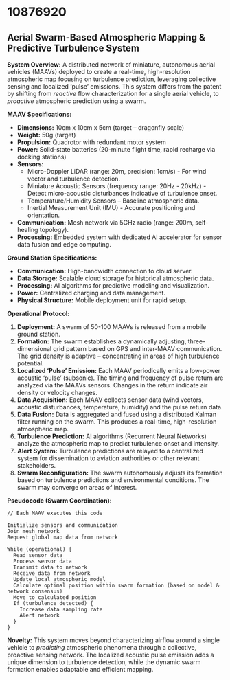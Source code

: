 # 10876920

## Aerial Swarm-Based Atmospheric Mapping & Predictive Turbulence System

**System Overview:** A distributed network of miniature, autonomous aerial vehicles (MAAVs) deployed to create a real-time, high-resolution atmospheric map focusing on turbulence prediction, leveraging collective sensing and localized ‘pulse’ emissions. This system differs from the patent by shifting from *reactive* flow characterization for a single aerial vehicle, to *proactive* atmospheric prediction using a swarm. 

**MAAV Specifications:**

*   **Dimensions:** 10cm x 10cm x 5cm (target – dragonfly scale)
*   **Weight:** 50g (target)
*   **Propulsion:** Quadrotor with redundant motor system
*   **Power:** Solid-state batteries (20-minute flight time, rapid recharge via docking stations)
*   **Sensors:**
    *   Micro-Doppler LiDAR (range: 20m, precision: 1cm/s) - For wind vector and turbulence detection.
    *   Miniature Acoustic Sensors (frequency range: 20Hz - 20kHz) - Detect micro-acoustic disturbances indicative of turbulence onset.
    *   Temperature/Humidity Sensors – Baseline atmospheric data.
    *   Inertial Measurement Unit (IMU) - Accurate positioning and orientation.
*   **Communication:** Mesh network via 5GHz radio (range: 200m, self-healing topology).
*   **Processing:** Embedded system with dedicated AI accelerator for sensor data fusion and edge computing.

**Ground Station Specifications:**

*   **Communication:** High-bandwidth connection to cloud server.
*   **Data Storage:** Scalable cloud storage for historical atmospheric data.
*   **Processing:** AI algorithms for predictive modeling and visualization.
*   **Power:** Centralized charging and data management.
*   **Physical Structure:** Mobile deployment unit for rapid setup.

**Operational Protocol:**

1.  **Deployment:** A swarm of 50-100 MAAVs is released from a mobile ground station.
2.  **Formation:** The swarm establishes a dynamically adjusting, three-dimensional grid pattern based on GPS and inter-MAAV communication.  The grid density is adaptive – concentrating in areas of high turbulence potential.
3.  **Localized ‘Pulse’ Emission:** Each MAAV periodically emits a low-power acoustic ‘pulse’ (subsonic). The timing and frequency of pulse return are analyzed via the MAAVs sensors. Changes in the return indicate air density or velocity changes. 
4.  **Data Acquisition:**  Each MAAV collects sensor data (wind vectors, acoustic disturbances, temperature, humidity) and the pulse return data.
5.  **Data Fusion:**  Data is aggregated and fused using a distributed Kalman filter running on the swarm. This produces a real-time, high-resolution atmospheric map.
6.  **Turbulence Prediction:** AI algorithms (Recurrent Neural Networks) analyze the atmospheric map to predict turbulence onset and intensity. 
7.  **Alert System:**  Turbulence predictions are relayed to a centralized system for dissemination to aviation authorities or other relevant stakeholders.
8.  **Swarm Reconfiguration:** The swarm autonomously adjusts its formation based on turbulence predictions and environmental conditions. The swarm may converge on areas of interest.

**Pseudocode (Swarm Coordination):**

```
// Each MAAV executes this code

Initialize sensors and communication
Join mesh network
Request global map data from network

While (operational) {
  Read sensor data
  Process sensor data
  Transmit data to network
  Receive data from network
  Update local atmospheric model
  Calculate optimal position within swarm formation (based on model & network consensus)
  Move to calculated position
  If (turbulence detected) {
    Increase data sampling rate
    Alert network
  }
}
```

**Novelty:** This system moves beyond characterizing airflow around a single vehicle to *predicting* atmospheric phenomena through a collective, proactive sensing network. The localized acoustic pulse emission adds a unique dimension to turbulence detection, while the dynamic swarm formation enables adaptable and efficient mapping.